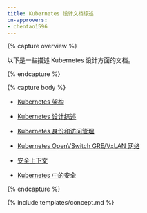 ```yaml
---
title: Kubernetes 设计文档综述
cn-approvers:
- chentao1596
---
```

<!--
---
title: Overview of Kubernetes Design Docs
---
-->

{% capture overview %}

<!--
Here are some documents that describe aspects of the Kubernetes design:
-->
以下是一些描述 Kubernetes 设计方面的文档。

{% endcapture %}

{% capture body %}

<!--
* [Kubernetes Architecture](https://github.com/kubernetes/community/blob/master/contributors/design-proposals/architecture/architecture.md)

* [Kubernetes Design Overview](https://github.com/kubernetes/kubernetes/tree/release-1.6/docs/design)

* [Kubernetes Identity and Access Management](https://github.com/kubernetes/community/blob/master/contributors/design-proposals/auth/access.md)

* [Kubernetes OpenVSwitch GRE/VxLAN networking](https://deploy-preview-6994--kubernetes-io-user-journeys.netlify.com/docs/admin/ovs-networking/)

* [Security Contexts](https://github.com/kubernetes/community/blob/master/contributors/design-proposals/auth/security_context.md)

* [Security in Kubernetes](https://github.com/kubernetes/community/blob/master/contributors/design-proposals/auth/security.md)
-->
* [Kubernetes 架构](https://github.com/kubernetes/community/blob/master/contributors/design-proposals/architecture/architecture.md)

* [Kubernetes 设计综述](https://github.com/kubernetes/kubernetes/tree/release-1.6/docs/design)

* [Kubernetes 身份和访问管理](https://github.com/kubernetes/community/blob/master/contributors/design-proposals/auth/access.md)

* [Kubernetes OpenVSwitch GRE/VxLAN 网络](https://deploy-preview-6994--kubernetes-io-user-journeys.netlify.com/docs/admin/ovs-networking/)

* [安全上下文](https://github.com/kubernetes/community/blob/master/contributors/design-proposals/auth/security_context.md)

* [Kubernetes 中的安全](https://github.com/kubernetes/community/blob/master/contributors/design-proposals/auth/security.md)

{% endcapture %}


{% include templates/concept.md %}
